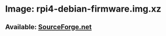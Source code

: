 # Image: rpi4-debian-firmware.img.xz

## Available: [SourceForge.net](https://sourceforge.net/projects/dvrpi/files/firmware/rpi4-debian-firmware.img.xz/download)
